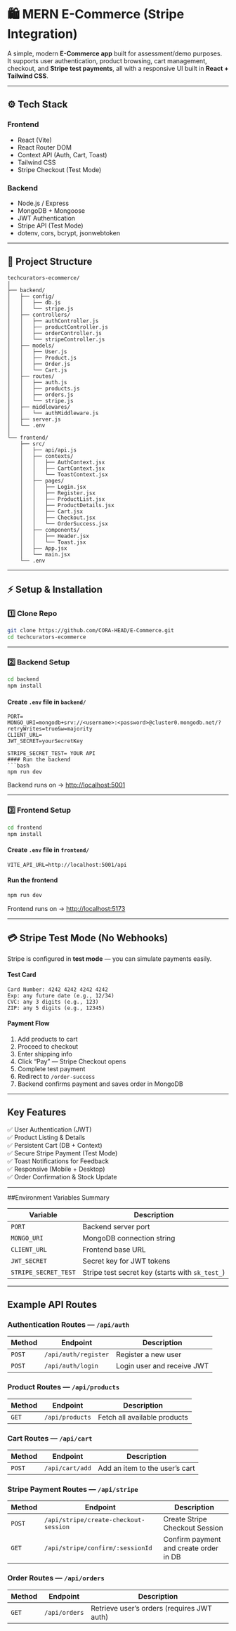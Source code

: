 # 🛍️ MERN E-Commerce (Stripe Integration)

A simple, modern **E-Commerce app** built for assessment/demo purposes.  
It supports user authentication, product browsing, cart management, checkout, and **Stripe test payments**, all with a responsive UI built in **React + Tailwind CSS**.

---

## ⚙️ Tech Stack

### **Frontend**
- React (Vite)
- React Router DOM
- Context API (Auth, Cart, Toast)
- Tailwind CSS
- Stripe Checkout (Test Mode)

### **Backend**
- Node.js / Express
- MongoDB + Mongoose
- JWT Authentication
- Stripe API (Test Mode)
- dotenv, cors, bcrypt, jsonwebtoken

---

## 📁 Project Structure

```
techcurators-ecommerce/
│
├── backend/
│   ├── config/
│   │   ├── db.js
│   │   └── stripe.js
│   ├── controllers/
│   │   ├── authController.js
│   │   ├── productController.js
│   │   ├── orderController.js
│   │   └── stripeController.js
│   ├── models/
│   │   ├── User.js
│   │   ├── Product.js
│   │   ├── Order.js
│   │   └── Cart.js
│   ├── routes/
│   │   ├── auth.js
│   │   ├── products.js
│   │   ├── orders.js
│   │   └── stripe.js
│   ├── middlewares/
│   │   └── authMiddleware.js
│   ├── server.js
│   └── .env
│
└── frontend/
    ├── src/
    │   ├── api/api.js
    │   ├── contexts/
    │   │   ├── AuthContext.jsx
    │   │   ├── CartContext.jsx
    │   │   └── ToastContext.jsx
    │   ├── pages/
    │   │   ├── Login.jsx
    │   │   ├── Register.jsx
    │   │   ├── ProductList.jsx
    │   │   ├── ProductDetails.jsx
    │   │   ├── Cart.jsx
    │   │   ├── Checkout.jsx
    │   │   └── OrderSuccess.jsx
    │   ├── components/
    │   │   ├── Header.jsx
    │   │   └── Toast.jsx
    │   ├── App.jsx
    │   └── main.jsx
    └── .env
```

---

## ⚡️ Setup & Installation

### 1️⃣ Clone Repo
```bash
git clone https://github.com/CORA-HEAD/E-Commerce.git
cd techcurators-ecommerce
```

---

### 2️⃣ Backend Setup
```bash
cd backend
npm install
```

#### Create `.env` file in `backend/`
```env
PORT=
MONGO_URI=mongodb+srv://<username>:<password>@cluster0.mongodb.net/?retryWrites=true&w=majority
CLIENT_URL=
JWT_SECRET=yourSecretKey

STRIPE_SECRET_TEST= YOUR API
#### Run the backend
```bash
npm run dev
```
Backend runs on → [http://localhost:5001](http://localhost:5001)

---

### 3️⃣ Frontend Setup
```bash
cd frontend
npm install
```

#### Create `.env` file in `frontend/`
```env
VITE_API_URL=http://localhost:5001/api
```

#### Run the frontend
```bash
npm run dev
```
Frontend runs on → [http://localhost:5173](http://localhost:5173)

---

## 💳 Stripe Test Mode (No Webhooks)

Stripe is configured in **test mode** — you can simulate payments easily.

#### Test Card
```
Card Number: 4242 4242 4242 4242
Exp: any future date (e.g., 12/34)
CVC: any 3 digits (e.g., 123)
ZIP: any 5 digits (e.g., 12345)
```

#### Payment Flow
1. Add products to cart  
2. Proceed to checkout  
3. Enter shipping info  
4. Click “Pay” — Stripe Checkout opens  
5. Complete test payment  
6. Redirect to `/order-success`  
7. Backend confirms payment and saves order in MongoDB  

---

## Key Features

✅ User Authentication (JWT)  
✅ Product Listing & Details  
✅ Persistent Cart (DB + Context)  
✅ Secure Stripe Payment (Test Mode)  
✅ Toast Notifications for Feedback  
✅ Responsive (Mobile + Desktop)  
✅ Order Confirmation & Stock Update  

---

##Environment Variables Summary

| Variable | Description |
|-----------|-------------|
| `PORT` | Backend server port |
| `MONGO_URI` | MongoDB connection string |
| `CLIENT_URL` | Frontend base URL |
| `JWT_SECRET` | Secret key for JWT tokens |
| `STRIPE_SECRET_TEST` | Stripe test secret key (starts with `sk_test_`) |

---

## Example API Routes
### Authentication Routes — `/api/auth`
| Method | Endpoint | Description |
|---------|-----------|-------------|
| `POST` | `/api/auth/register` | Register a new user |
| `POST` | `/api/auth/login` | Login user and receive JWT |

### Product Routes — `/api/products`
| Method | Endpoint | Description |
|---------|-----------|-------------|
| `GET` | `/api/products` | Fetch all available products |

### Cart Routes — `/api/cart`
| Method | Endpoint | Description |
|---------|-----------|-------------|
| `POST` | `/api/cart/add` | Add an item to the user’s cart |

### Stripe Payment Routes — `/api/stripe`
| Method | Endpoint | Description |
|---------|-----------|-------------|
| `POST` | `/api/stripe/create-checkout-session` | Create Stripe Checkout Session |
| `GET` | `/api/stripe/confirm/:sessionId` | Confirm payment and create order in DB |

### Order Routes — `/api/orders`
| Method | Endpoint | Description |
|---------|-----------|-------------|
| `GET` | `/api/orders` | Retrieve user’s orders (requires JWT auth) |

